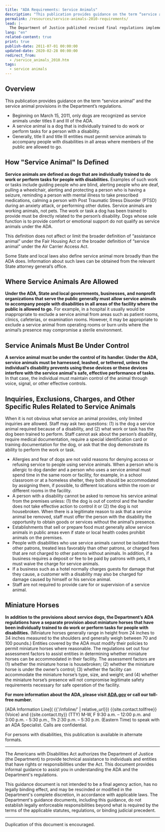 ```yaml
---
title: "ADA Requirements: Service Animals"
description: "This publication provides guidance on the term “service animal” and the service animal provisions in the Department’s regulations."
permalink: /resources/service-animals-2010-requirements/
lead: |-
  The Department of Justice published revised final regulations implementing the Americans with Disabilities Act (ADA) for title II (State and local government services) and title III (public accommodations and commercial facilities) on September 15, 2010, in the Federal Register. These requirements, or rules, contain updated requirements, including the 2010 Standards for Accessible Design (2010 Standards).
lang: "en"
related-content: true
print: true
publish-date: 2011-07-01 00:00:00
updated-date: 2020-02-28 00:00:00
redirect_from:
  - /service_animals_2010.htm
tags:
  - service animals
---
```

## Overview

This publication provides guidance on the term “service animal” and the service animal provisions in the Department’s regulations.
- Beginning on March 15, 2011, only dogs are recognized as service animals under titles II and III of the ADA.
- A service animal is a dog that is individually trained to do work or perform tasks for a person with a disability.
- Generally, title II and title III entities must permit service animals to accompany people with disabilities in all areas where members of the public are allowed to go.

## How "Service Animal" Is Defined

**Service animals are defined as dogs that are individually trained to do work or perform tasks for people with disabilities.** Examples of such work or tasks include guiding people who are blind, alerting people who are deaf, pulling a wheelchair, alerting and protecting a person who is having a seizure, reminding a person with mental illness to take prescribed medications, calming a person with Post Traumatic Stress Disorder (PTSD) during an anxiety attack, or performing other duties. Service animals are working animals, not pets. The work or task a dog has been trained to provide must be directly related to the person’s disability. Dogs whose sole function is to provide comfort or emotional support do not qualify as service animals under the ADA.

This definition does not affect or limit the broader definition of “assistance animal” under the Fair Housing Act or the broader definition of “service animal” under the Air Carrier Access Act.

Some State and local laws also define service animal more broadly than the ADA does. Information about such laws can be obtained from the relevant State attorney general’s office.

## Where Service Animals Are Allowed

**Under the ADA, State and local governments, businesses, and nonprofit organizations that serve the public generally must allow service animals to accompany people with disabilities in all areas of the facility where the public is allowed to go.** For example, in a hospital it usually would be inappropriate to exclude a service animal from areas such as patient rooms, clinics, cafeterias, or examination rooms. However, it may be appropriate to exclude a service animal from operating rooms or burn units where the animal’s presence may compromise a sterile environment.

## Service Animals Must Be Under Control

**A service animal must be under the control of its handler. Under the ADA, service animals must be harnessed, leashed, or tethered, unless the individual’s disability prevents using these devices or these devices interfere with the service animal's safe, effective performance of tasks.** In that case, the individual must maintain control of the animal through voice, signal, or other effective controls.

## Inquiries, Exclusions, Charges, and Other Specific Rules Related to Service Animals

When it is not obvious what service an animal provides, only limited inquiries are allowed. Staff may ask two questions: (1) is the dog a service animal required because of a disability, and (2) what work or task has the dog been trained to perform. Staff cannot ask about the person’s disability, require medical documentation, require a special identification card or training documentation for the dog, or ask that the dog demonstrate its ability to perform the work or task.
- Allergies and fear of dogs are not valid reasons for denying access or refusing service to people using service animals. When a person who is allergic to dog dander and a person who uses a service animal must spend time in the same room or facility, for example, in a school classroom or at a homeless shelter, they both should be accommodated by assigning them, if possible, to different locations within the room or different rooms in the facility.
- A person with a disability cannot be asked to remove his service animal from the premises unless: (1) the dog is out of control and the handler does not take effective action to control it or (2) the dog is not housebroken. When there is a legitimate reason to ask that a service animal be removed, staff must offer the person with the disability the opportunity to obtain goods or services without the animal’s presence.
- Establishments that sell or prepare food must generally allow service animals in public areas even if state or local health codes prohibit animals on the premises.
- People with disabilities who use service animals cannot be isolated from other patrons, treated less favorably than other patrons, or charged fees that are not charged to other patrons without animals. In addition, if a business requires a deposit or fee to be paid by patrons with pets, it must waive the charge for service animals.
- If a business such as a hotel normally charges guests for damage that they cause, a customer with a disability may also be charged for damage caused by himself or his service animal.
- Staff are not required to provide care for or supervision of a service animal.

## Miniature Horses

**In addition to the provisions about service dogs, the Department’s ADA regulations have a separate provision about miniature horses that have been individually trained to do work or perform tasks for people with disabilities.** (Miniature horses generally range in height from 24 inches to 34 inches measured to the shoulders and generally weigh between 70 and 100 pounds.) Entities covered by the ADA must modify their policies to permit miniature horses where reasonable. The regulations set out four assessment factors to assist entities in determining whether miniature horses can be accommodated in their facility. The assessment factors are (1) whether the miniature horse is housebroken; (2) whether the miniature horse is under the owner’s control; (3) whether the facility can accommodate the miniature horse’s type, size, and weight; and (4) whether the miniature horse’s presence will not compromise legitimate safety requirements necessary for safe operation of the facility.

**For more information about the ADA, please visit [ADA.gov](https://www.ada.gov) or call our toll-free number.**

[ADA Information Line]( {{'/infoline/' | relative_url}})
{{site.contact.tollfree}} (Voice) and {{site.contact.tty}} (TTY)
M-W, F 9:30 a.m. – 12:00 p.m. and 3:00 p.m. - 5:30 p.m., Th 2:30 p.m. – 5:30 p.m. (Eastern Time) to speak with an ADA Specialist. Calls are confidential.

For persons with disabilities, this publication is available in alternate formats.

<hr>
The Americans with Disabilities Act authorizes the Department of Justice (the Department) to provide technical assistance to individuals and entities that have rights or responsibilities under the Act. This document provides informal guidance to assist you in understanding the ADA and the Department's regulations.

This guidance document is not intended to be a final agency action, has no legally binding effect, and may be rescinded or modified in the Department's complete discretion, in accordance with applicable laws. The Department's guidance documents, including this guidance, do not establish legally enforceable responsibilities beyond what is required by the terms of the applicable statutes, regulations, or binding judicial precedent.
<hr>
Duplication of this document is encouraged.